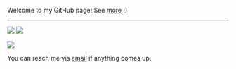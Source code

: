 Welcome to my GitHub page! See [more](https://yx1441.github.io) :)

---

![](https://raw.githubusercontent.com/yx1441/stats/master/generated/languages.svg#gh-dark-mode-only)
![](https://raw.githubusercontent.com/yx1441/stats/master/generated/languages.svg#gh-light-mode-only)

<img src="https://github-readme-stats.vercel.app/api/top-langs?username=yx1441&layout=compact&langs_count=10"/>

You can reach me via [email](mailto:yao.xu@nyu.edu?subject=GitHub) if anything comes up.
